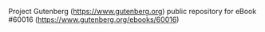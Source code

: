 Project Gutenberg (https://www.gutenberg.org) public repository for
eBook #60016 (https://www.gutenberg.org/ebooks/60016)
